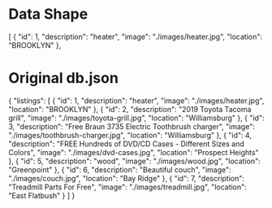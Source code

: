 # Data Shape
[
  {
    "id": 1,
    "description": "heater",
    "image": "./images/heater.jpg",
    "location": "BROOKLYN"
  },

# Original db.json
{
  "listings": [
    {
      "id": 1,
      "description": "heater",
      "image": "./images/heater.jpg",
      "location": "BROOKLYN"
    },
    {
      "id": 2,
      "description": "2019 Toyota Tacoma grill",
      "image": "./images/toyota-grill.jpg",
      "location": "Williamsburg"
    },
    {
      "id": 3,
      "description": "Free Braun 3735 Electric Toothbrush charger",
      "image": "./images/toothbrush-charger.jpg",
      "location": "Williamsburg"
    },
    {
      "id": 4,
      "description": "FREE Hundreds of DVD/CD Cases - Different Sizes and Colors",
      "image": "./images/dvd-cases.jpg",
      "location": "Prospect Heights"
    },
    {
      "id": 5,
      "description": "wood",
      "image": "./images/wood.jpg",
      "location": "Greenpoint"
    },
    {
      "id": 6,
      "description": "Beautiful couch",
      "image": "./images/couch.jpg",
      "location": "Bay Ridge"
    },
    {
      "id": 7,
      "description": "Treadmill Parts For Free",
      "image": "./images/treadmill.jpg",
      "location": "East Flatbush"
    }
  ]
}
